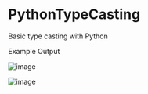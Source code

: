 # PythonTypeCasting
Basic type casting with Python


Example Output

![image](https://user-images.githubusercontent.com/97081479/174204044-93e411e1-3f3b-4109-8fa6-e178093999c5.png)

![image](https://user-images.githubusercontent.com/97081479/174204098-1d3003fa-09a9-4fb5-be00-01dc219c9457.png)

